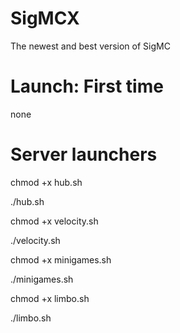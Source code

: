 # SigMCX
The newest and best version of SigMC

# Launch: First time
none

# Server launchers
chmod +x hub.sh 

./hub.sh

chmod +x velocity.sh

./velocity.sh

chmod +x minigames.sh 

./minigames.sh

chmod +x limbo.sh

./limbo.sh
